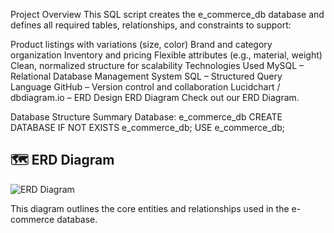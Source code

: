 Project Overview
This SQL script creates the e_commerce_db database and defines all required tables, relationships, and constraints to support:

Product listings with variations (size, color)
Brand and category organization
Inventory and pricing
Flexible attributes (e.g., material, weight)
Clean, normalized structure for scalability
Technologies Used
MySQL – Relational Database Management System
SQL – Structured Query Language
GitHub – Version control and collaboration
Lucidchart / dbdiagram.io – ERD Design
ERD Diagram
Check out our ERD Diagram.

Database Structure Summary
Database: e_commerce_db
CREATE DATABASE IF NOT EXISTS e_commerce_db;
USE e_commerce_db;

## 🗺️ ERD Diagram

![ERD Diagram](.erd-diagram.png)

This diagram outlines the core entities and relationships used in the e-commerce database.
